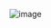 ![image](https://user-images.githubusercontent.com/950906/89126834-407fd300-d4a6-11ea-8607-569c49f235fe.gif)

<!--
### Hi there 👋

**tghastings/tghastings** is a ✨ _special_ ✨ repository because its `README.md` (this file) appears on your GitHub profile.

Here are some ideas to get you started:

- 🔭 I’m currently working on ...
- 🌱 I’m currently learning ...
- 👯 I’m looking to collaborate on ...
- 🤔 I’m looking for help with ...
- 💬 Ask me about ...
- 📫 How to reach me: ...
- 😄 Pronouns: ...
- ⚡ Fun fact: ...
-->
